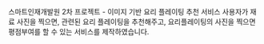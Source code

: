 스마트인재개발원 2차 프로젝트 - 이미지 기반 요리 플레이팅 추천 서비스
사용자가 재료 사진을 찍으면, 관련된 요리 플레이팅을 추천해주고, 요리플레이팅의 사진을 찍으면 평점부여를 할 수 있는 서비스를 제작하였습니다.
